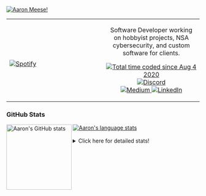 [![Aaron Meese!](https://user-images.githubusercontent.com/17814535/88975338-a2aabf00-d27f-11ea-963f-8a19608716b4.png)](https://github.com/ajmeese7/readme-ascii "README ASCII")

<!-- Modified from project here: https://github.com/novatorem/novatorem -->
<table width="100%"> 
  <tr>
  <td width="50%">
      
&nbsp; <br> [![Spotify](https://ajmeese7.vercel.app/api/spotify)](https://open.spotify.com/user/ajmeese)

  </td>
  <td width="50%">
    <p align="center">
    Software Developer working on hobbyist projects, NSA cybersecurity, and custom software for clients.
    </p>
    <p align="center">
      <a href="https://wakatime.com/@f726891d-3b02-46cd-9b60-e8c59f9e2b14">
        <img src="https://wakatime.com/badge/user/f726891d-3b02-46cd-9b60-e8c59f9e2b14.svg" alt="Total time coded since Aug 4 2020" title="WakaTime" />
      </a>
      <a href="http://link.aaronmeese.com/discord">
        <img src="https://img.shields.io/badge/discord-ajmeese7%234835-369?style=flat-square&logo=discord&logoColor=white&color=purple" alt="Discord" title="Discord">
      </a>
      <br />
      <a href="https://link.aaronmeese.com/medium">
        <img src="https://img.shields.io/badge/medium-ajmeese7-1DB954?style=flat-square&logo=medium&logoColor=white" alt="Medium" title="Medium">
      </a>
      <a href="https://link.aaronmeese.com/linkedin">
        <img src="https://img.shields.io/badge/linkedIn-aaronmeese-1DB954?style=flat-square&logo=linkedin&logoColor=white&color=blue" alt="LinkedIn" title="LinkedIn">
      </a>
    </p>
  </td>

</table>

[//]: <> (The `&nbsp;` is to have Aphelion take up more space)

### GitHub Stats ###

<a href="https://profile-summary-for-github.com/user/ajmeese7">
  <img align="left" height="170px" src="https://github-readme-stats.vercel.app/api?username=ajmeese7&show_icons=true&line_height=27&count_private=true" alt="Aaron's GitHub stats"/>
  <img src="https://github-readme-stats.vercel.app/api/top-langs/?username=ajmeese7&hide_langs_below=5&layout=compact" alt="Aaron's language stats"/>
</a>

<br />
<br />
<details>
<summary>Click here for detailed stats!</summary>

### :zap: Recent Activity
<!--START_SECTION:activity-->
1. 🗣 Commented on [#1](https://github.com/ChrisVilches/Wobbly-Matrix/issues/1) in [ChrisVilches/Wobbly-Matrix](https://github.com/ChrisVilches/Wobbly-Matrix)
2. 🗣 Commented on [#41](https://github.com/os-js/osjs-filemanager-application/issues/41) in [os-js/osjs-filemanager-application](https://github.com/os-js/osjs-filemanager-application)
3. ❗️ Opened issue [#105](https://github.com/meese-enterprises/meeseOS/issues/105) in [meese-enterprises/meeseOS](https://github.com/meese-enterprises/meeseOS)
4. 🗣 Commented on [#801](https://github.com/os-js/OS.js/issues/801) in [os-js/OS.js](https://github.com/os-js/OS.js)
5. ❗️ Closed issue [#1](https://github.com/ajmeese7/spongerobert.com/issues/1) in [ajmeese7/spongerobert.com](https://github.com/ajmeese7/spongerobert.com)
<!--END_SECTION:activity-->

### 🧐 Waka Stats
<!--START_SECTION:waka-->
![Code Time](http://img.shields.io/badge/Code%20Time-1%2C213%20hrs%2043%20mins-blue)

**🐱 My GitHub Data** 

> 🏆 1,053 Contributions in the Year 2022
 > 
> 📦 197.3 kB Used in GitHub's Storage 
 > 
> 💼 Opted to Hire
 > 
> 📜 77 Public Repositories 
 > 
> 🔑 29 Private Repositories  
 > 
**I'm an Early 🐤** 

```text
🌞 Morning    174 commits    █████░░░░░░░░░░░░░░░░░░░░   20.64% 
🌆 Daytime    319 commits    █████████░░░░░░░░░░░░░░░░   37.84% 
🌃 Evening    339 commits    ██████████░░░░░░░░░░░░░░░   40.21% 
🌙 Night      11 commits     ░░░░░░░░░░░░░░░░░░░░░░░░░   1.3%

```
📅 **I'm Most Productive on Sunday** 

```text
Monday       128 commits    ███░░░░░░░░░░░░░░░░░░░░░░   15.18% 
Tuesday      133 commits    ████░░░░░░░░░░░░░░░░░░░░░   15.78% 
Wednesday    91 commits     ██░░░░░░░░░░░░░░░░░░░░░░░   10.79% 
Thursday     119 commits    ███░░░░░░░░░░░░░░░░░░░░░░   14.12% 
Friday       88 commits     ██░░░░░░░░░░░░░░░░░░░░░░░   10.44% 
Saturday     127 commits    ███░░░░░░░░░░░░░░░░░░░░░░   15.07% 
Sunday       157 commits    ████░░░░░░░░░░░░░░░░░░░░░   18.62%

```


📊 **This Week I Spent My Time On** 

```text
⌚︎ Time Zone: America/New_York

💬 Programming Languages: 
JavaScript               22 hrs 31 mins      ████████████████████░░░░░   83.31% 
YAML                     1 hr 44 mins        █░░░░░░░░░░░░░░░░░░░░░░░░   6.46% 
Markdown                 1 hr 7 mins         █░░░░░░░░░░░░░░░░░░░░░░░░   4.15% 
JSON                     36 mins             ░░░░░░░░░░░░░░░░░░░░░░░░░   2.25% 
Bash                     23 mins             ░░░░░░░░░░░░░░░░░░░░░░░░░   1.45%

🐱‍💻 Projects: 
aaronmeese.com           22 hrs 32 mins      ███████████████████░░░░░░   77.01% 
spongerobert.com         2 hrs 4 mins        █░░░░░░░░░░░░░░░░░░░░░░░░   7.06% 
dotenv-json              1 hr 14 mins        █░░░░░░░░░░░░░░░░░░░░░░░░   4.22% 
osjs-server              55 mins             ░░░░░░░░░░░░░░░░░░░░░░░░░   3.18% 
stack_overflow           49 mins             ░░░░░░░░░░░░░░░░░░░░░░░░░   2.85%

```

**I Mostly Code in JavaScript** 

```text
JavaScript               32 repos            ████████████░░░░░░░░░░░░░   48.48% 
HTML                     9 repos             ███░░░░░░░░░░░░░░░░░░░░░░   13.64% 
Python                   5 repos             ██░░░░░░░░░░░░░░░░░░░░░░░   7.58% 
Java                     4 repos             █░░░░░░░░░░░░░░░░░░░░░░░░   6.06% 
CSS                      3 repos             █░░░░░░░░░░░░░░░░░░░░░░░░   4.55%

```



 Last Updated on 19/08/2022 16:03:50 UTC
<!--END_SECTION:waka-->
</details>
